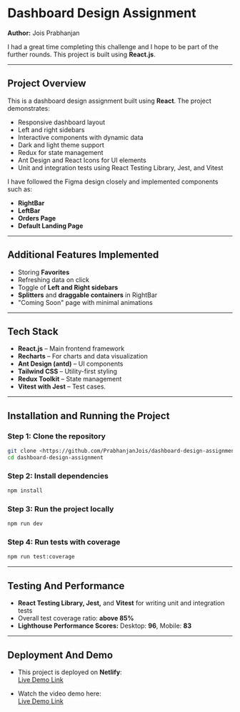 # Dashboard Design Assignment

**Author:** Jois Prabhanjan

I had a great time completing this challenge and I hope to be part of the further rounds. This project is built using **React.js**.

---

## Project Overview

This is a dashboard design assignment built using **React**. The project demonstrates:

- Responsive dashboard layout
- Left and right sidebars
- Interactive components with dynamic data
- Dark and light theme support
- Redux for state management
- Ant Design and React Icons for UI elements
- Unit and integration tests using React Testing Library, Jest, and Vitest

I have followed the Figma design closely and implemented components such as:

- **RightBar**
- **LeftBar**
- **Orders Page**
- **Default Landing Page**

---

## Additional Features Implemented

- Storing **Favorites**
- Refreshing data on click
- Toggle of **Left and Right sidebars**
- **Splitters** and **draggable containers** in RightBar
- "Coming Soon" page with minimal animations

---

## Tech Stack

- **React.js** – Main frontend framework
- **Recharts** – For charts and data visualization
- **Ant Design (antd)** – UI components
- **Tailwind CSS** – Utility-first styling
- **Redux Toolkit** – State management
- **Vitest with Jest** – Test cases.

---

## Installation and Running the Project

### Step 1: Clone the repository

```bash
git clone <https://github.com/PrabhanjanJois/dashboard-design-assignment.git>
cd dashboard-design-assignment
```

### Step 2: Install dependencies

```bash
npm install
```

### Step 3: Run the project locally

```bash
npm run dev
```

### Step 4: Run tests with coverage

```bash
npm run test:coverage
```

---

## Testing And Performance

- **React Testing Library, Jest,** and **Vitest** for writing unit and integration tests
- Overall test coverage ratio: **above 85%**
- **Lighthouse Performance Scores:** Desktop: **96**, Mobile: **83**

---

## Deployment And Demo

- This project is deployed on **Netlify**:  
  [Live Demo Link](https://assignment-ui-challenge.netlify.app/)

- Watch the video demo here:  
  [Live Demo Link](https://assignment-ui-challenge.netlify.app/)
